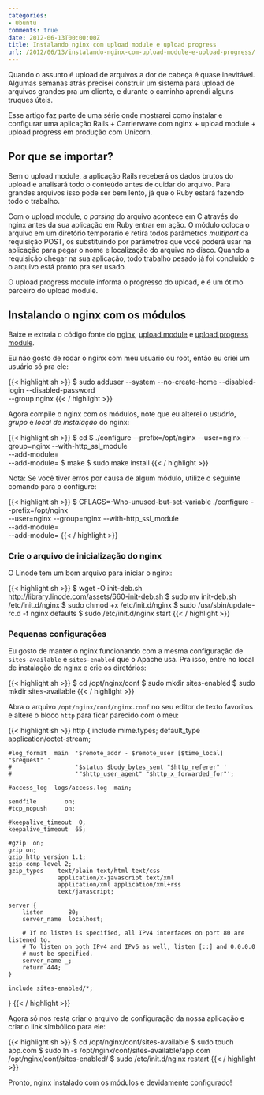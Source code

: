 ```yaml
---
categories:
- Ubuntu
comments: true
date: 2012-06-13T00:00:00Z
title: Instalando nginx com upload module e upload progress
url: /2012/06/13/instalando-nginx-com-upload-module-e-upload-progress/
---
```


Quando o assunto é upload de arquivos a dor de cabeça é quase inevitável. Algumas semanas atrás precisei construir um sistema para upload de arquivos grandes pra um cliente, e durante o caminho aprendi alguns truques úteis.

Esse artigo faz parte de uma série onde mostrarei como instalar e configurar uma aplicação Rails + Carrierwave com nginx + upload module + upload progress em produção com Unicorn.

## Por que se importar?
Sem o upload module, a aplicação Rails receberá os dados brutos do upload e analisará todo o conteúdo antes de cuidar do arquivo. Para grandes arquivos isso pode ser bem lento, já que o Ruby estará fazendo todo o trabalho.

Com o upload module, o *parsing* do arquivo acontece em C através do nginx antes da sua aplicação em Ruby entrar em ação. O módulo coloca o arquivo em um diretório temporário e retira todos parâmetros *multipart* da requisição POST, os substituindo por parâmetros que você poderá usar na aplicação para pegar o nome e localização do arquivo no disco. Quando a requisição chegar na sua aplicação, todo trabalho pesado já foi concluído e o arquivo está pronto pra ser usado.

O upload progress module informa o progresso do upload, e é um ótimo parceiro do upload module.

## Instalando o nginx com os módulos
Baixe e extraia o código fonte do [nginx][nginx], [upload module][uploadm] e [upload progress module][uploadpm].

Eu não gosto de rodar o nginx com meu usuário ou root, então eu criei um usuário só pra ele:

{{< highlight sh >}}
$ sudo adduser --system --no-create-home --disabled-login --disabled-password \
--group nginx
{{< / highlight >}}

Agora compile o nginx com os módulos, note que eu alterei o *usuário*, *grupo* e *local de instalação* do nginx:

{{< highlight sh >}}
$ cd <caminho do source do nginx>
$ ./configure --prefix=/opt/nginx --user=nginx --group=nginx --with-http_ssl_module \
--add-module=<caminho do upload module> \
--add-module=<caminho do upload progress module>
$ make
$ sudo make install
{{< / highlight >}}

Nota: Se você tiver erros por causa de algum módulo, utilize o seguinte comando para o configure:

{{< highlight sh >}}
$ CFLAGS=-Wno-unused-but-set-variable ./configure --prefix=/opt/nginx \
--user=nginx --group=nginx --with-http_ssl_module \
--add-module=<caminho do upload module> \
--add-module=<caminho do upload progress module>
{{< / highlight >}}

### Crie o arquivo de inicialização do nginx
O Linode tem um bom arquivo para iniciar o nginx:

{{< highlight sh >}}
$ wget -O init-deb.sh http://library.linode.com/assets/660-init-deb.sh
$ sudo mv init-deb.sh /etc/init.d/nginx
$ sudo chmod +x /etc/init.d/nginx
$ sudo /usr/sbin/update-rc.d -f nginx defaults
$ sudo /etc/init.d/nginx start
{{< / highlight >}}



### Pequenas configurações
Eu gosto de manter o nginx funcionando com a mesma configuração de `sites-available` e `sites-enabled` que o Apache usa.
Pra isso, entre no local de instalação do nginx e crie os diretórios:

{{< highlight sh >}}
$ cd /opt/nginx/conf
$ sudo mkdir sites-enabled
$ sudo mkdir sites-available
{{< / highlight >}}

Abra o arquivo `/opt/nginx/conf/nginx.conf` no seu editor de texto favoritos e altere o bloco `http` para ficar parecido com o meu:

{{< highlight sh >}}
http {
    include       mime.types;
    default_type  application/octet-stream;

    #log_format  main  '$remote_addr - $remote_user [$time_local] "$request" '
    #                  '$status $body_bytes_sent "$http_referer" '
    #                  '"$http_user_agent" "$http_x_forwarded_for"';

    #access_log  logs/access.log  main;

    sendfile        on;
    #tcp_nopush     on;

    #keepalive_timeout  0;
    keepalive_timeout  65;

    #gzip  on;
    gzip on;
    gzip_http_version 1.1;
    gzip_comp_level 2;
    gzip_types    text/plain text/html text/css
                  application/x-javascript text/xml
                  application/xml application/xml+rss
                  text/javascript;

    server {
        listen       80;
        server_name  localhost;

        # If no listen is specified, all IPv4 interfaces on port 80 are listened to.
        # To listen on both IPv4 and IPv6 as well, listen [::] and 0.0.0.0
        # must be specified.
        server_name _;
        return 444;
    }

    include sites-enabled/*;
}
{{< / highlight >}}

Agora só nos resta criar o arquivo de configuração da nossa aplicação e criar o link simbólico para ele:

{{< highlight sh >}}
$ cd /opt/nginx/conf/sites-available
$ sudo touch app.com
$ sudo ln -s /opt/nginx/conf/sites-available/app.com /opt/nginx/conf/sites-enabled/
$ sudo /etc/init.d/nginx restart
{{< / highlight >}}

Pronto, nginx instalado com os módulos e devidamente configurado!

[nginx]: http://nginx.org/en/download.html
[uploadm]: http://www.grid.net.ru/nginx/upload.en.html
[uploadpm]: http://wiki.nginx.org/NginxHttpUploadProgressModule

